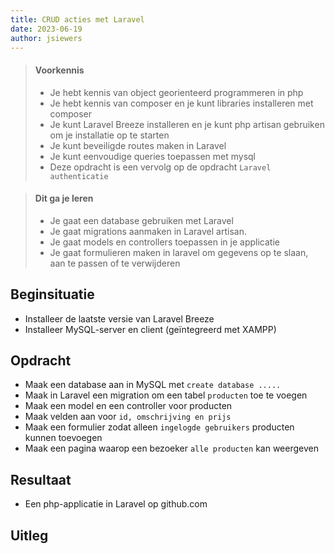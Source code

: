 ```yaml
---
title: CRUD acties met Laravel
date: 2023-06-19
author: jsiewers
---
```


> #### Voorkennis
> * Je hebt kennis van object georienteerd programmeren in php
> * Je hebt kennis van composer en je kunt libraries installeren met composer
> * Je kunt Laravel Breeze installeren en je kunt php artisan gebruiken om je installatie op te starten
> * Je kunt beveiligde routes maken in Laravel
> * Je kunt eenvoudige queries toepassen met mysql
> * Deze opdracht is een vervolg op de opdracht `Laravel authenticatie`

> #### Dit ga je leren
> * Je gaat een database gebruiken met Laravel
> * Je gaat migrations aanmaken in Laravel artisan.
> * Je gaat models en controllers toepassen in je applicatie
> * Je gaat formulieren maken in laravel om gegevens op te slaan, aan te passen of te verwijderen

## Beginsituatie
* Installeer de laatste versie van Laravel Breeze
* Installeer MySQL-server en client (geïntegreerd met XAMPP)

##  Opdracht
* Maak een database aan in MySQL met `create database .....`
* Maak in Laravel een migration om een tabel `producten` toe te voegen
* Maak een model en een controller voor producten
* Maak velden aan voor `id, omschrijving en prijs`
* Maak een formulier zodat alleen `ingelogde gebruikers` producten kunnen toevoegen
* Maak een pagina waarop een bezoeker `alle producten` kan weergeven

## Resultaat
* Een php-applicatie in Laravel op github.com


## Uitleg
